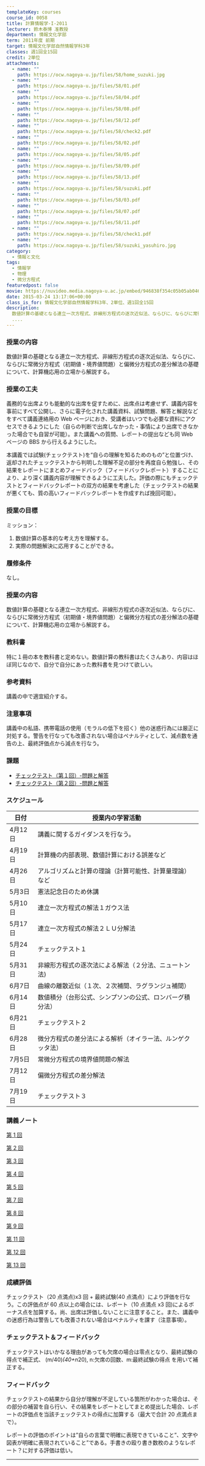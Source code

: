 ```yaml
---
templateKey: courses
course_id: 0058
title: 計算情報学-I-2011
lecturer: 鈴木泰博 准教授
department: 情報文化学部
term: 2011年度 前期
target: 情報文化学部自然情報学科3年
classes: 週1回全15回
credit: 2単位
attachments:
  - name: ""
    path: https://ocw.nagoya-u.jp/files/58/home_suzuki.jpg
  - name: ""
    path: https://ocw.nagoya-u.jp/files/58/01.pdf
  - name: ""
    path: https://ocw.nagoya-u.jp/files/58/04.pdf
  - name: ""
    path: https://ocw.nagoya-u.jp/files/58/08.pdf
  - name: ""
    path: https://ocw.nagoya-u.jp/files/58/12.pdf
  - name: ""
    path: https://ocw.nagoya-u.jp/files/58/check2.pdf
  - name: ""
    path: https://ocw.nagoya-u.jp/files/58/02.pdf
  - name: ""
    path: https://ocw.nagoya-u.jp/files/58/05.pdf
  - name: ""
    path: https://ocw.nagoya-u.jp/files/58/09.pdf
  - name: ""
    path: https://ocw.nagoya-u.jp/files/58/13.pdf
  - name: ""
    path: https://ocw.nagoya-u.jp/files/58/suzuki.pdf
  - name: ""
    path: https://ocw.nagoya-u.jp/files/58/03.pdf
  - name: ""
    path: https://ocw.nagoya-u.jp/files/58/07.pdf
  - name: ""
    path: https://ocw.nagoya-u.jp/files/58/11.pdf
  - name: ""
    path: https://ocw.nagoya-u.jp/files/58/check1.pdf
  - name: ""
    path: https://ocw.nagoya-u.jp/files/58/suzuki_yasuhiro.jpg
category:
  - 情報と文化
tags:
  - 情報学
  - 物理
  - 微分方程式
featuredpost: false
movie: https://nuvideo.media.nagoya-u.ac.jp/embed/946838f354c05b05ab046b0c6e21826d973eeaf9
date: 2015-03-24 13:17:06+00:00
class_is_for: 情報文化学部自然情報学科3年、2単位、週1回全15回
description:
  数値計算の基礎となる連立一次方程式、非線形方程式の逐次近似法、ならびに、ならびに常微分方程式（初期値・境界値問題）と偏微分方程式の差分解法の基礎について、計算機応用の立場から解説する。
  ....
---
```


### 授業の内容

数値計算の基礎となる連立一次方程式、非線形方程式の逐次近似法、ならびに、ならびに常微分方程式（初期値・境界値問題）と偏微分方程式の差分解法の基礎について、計算機応用の立場から解説する。

### 授業の工夫

義務的な出席よりも能動的な出席を促すために、出席点は考慮せず、講義内容を事前にすべて公開し、さらに電子化された講義資料、試験問題、解答と解説などをすべて講義連絡用の Web ページにおき、受講者はいつでも必要な資料にアクセスできるようにした（自らの判断で出席しなかった・事情により出席できなかった場合でも自習が可能）。また講義への質問、レポートの提出なども同 Web ページの BBS から行えるようにした。

本講義では試験(チェックテスト)を“自らの理解を知るためのもの”と位置づけ、返却されたチェックテストから判明した理解不足の部分を再度自ら勉強し、その結果をレポートにまとめフィードバック（フィードバックレポート）することにより、より深く講義内容が理解できるように工夫した。評価の際にもチェックテストとフィードバックレポートの双方の結果を考慮した（チェックテストの結果が悪くても、質の高いフィードバックレポートを作成すれば挽回可能）。

### 授業の目標

ミッション：

1. 数値計算の基本的な考え方を理解する。
2. 実際の問題解決に応用することができる。

### 履修条件

なし。

### 授業の内容

数値計算の基礎となる連立一次方程式、非線形方程式の逐次近似法、ならびに、ならびに常微分方程式（初期値・境界値問題）と偏微分方程式の差分解法の基礎について、計算機応用の立場から解説する。

### 教科書

特に１冊の本を教科書と定めない。数値計算の教科書はたくさんあり、内容はほぼ同じなので、自分で自分にあった教科書を見つけて欲しい。

### 参考資料

講義の中で適宜紹介する。

### 注意事項

講義中の私語、携帯電話の使用（モラルの低下を招く）他の迷惑行為には厳正に対処する。警告を行なっても改善されない場合はペナルティとして、減点数を通告の上、最終評価点から減点を行なう。

### 課題

- [チェックテスト（第１回）-問題と解答](https://ocw.nagoya-u.jp/files/58/check1.pdf)
- [チェックテスト（第２回）-問題と解答](https://ocw.nagoya-u.jp/files/58/check2.pdf)

<h3>スケジュール</h3>
<table class="basic" width="455">
<thead>
<tr><th>日付</th><th>授業内の学習活動</th></tr>
</thead>
<tbody>
<tr><td>4月12日</td><td>講義に関するガイダンスを行なう。</td></th>
<tr><td>4月19日</td><td>計算機の内部表現、数値計算における誤差など</td></th>
<tr><td>4月26日</td><td>アルゴリズムと計算の理論（計算可能性、計算量理論）など</td></th>
<tr><td>5月3日</td><td>憲法記念日のため休講</td></th>
<tr><td>5月10日</td><td>連立一次方程式の解法１ガウス法</td></th>
<tr><td>5月17日</td><td>連立一次方程式の解法２ＬＵ分解法</td></th>
<tr><td>5月24日</td><td>チェックテスト１</td></th>
<tr><td>5月31日</td><td>非線形方程式の逐次法による解法（２分法、ニュートン法) </td></th>
<tr><td>6月7日</td><td>曲線の離散近似（１次、２次補間、ラグランジュ補間）</td></th>
<tr><td>6月14日</td><td>数値積分（台形公式、シンプソンの公式、ロンバーグ積分法）</td></th>
<tr><td>6月21日</td><td>チェックテスト２</td></th>
<tr><td>6月28日</td><td>微分方程式の差分法による解析（オイラー法、ルンゲクッタ法）</td></th>
<tr><td>7月5日</td><td>常微分方程式の境界値問題の解法</td></th>
<tr><td>7月12日</td><td>偏微分方程式の差分解法</td></th>
<tr><td>7月19日</td><td>チェックテスト３</td></th>
</tbody>
</table>

### 講義ノート

[第 1 回](https://ocw.nagoya-u.jp/files/58/01.pdf)

[第 2 回](https://ocw.nagoya-u.jp/files/58/02.pdf)

[第 3 回](https://ocw.nagoya-u.jp/files/58/03.pdf)

[第 4 回](https://ocw.nagoya-u.jp/files/58/04.pdf)

[第 5 回](https://ocw.nagoya-u.jp/files/58/05.pdf)

[第 7 回](https://ocw.nagoya-u.jp/files/58/07.pdf)

[第 8 回](https://ocw.nagoya-u.jp/files/58/08.pdf)

[第 9 回](https://ocw.nagoya-u.jp/files/58/09.pdf)

[第 11 回](https://ocw.nagoya-u.jp/files/58/11.pdf)

[第 12 回](https://ocw.nagoya-u.jp/files/58/12.pdf)

[第 13 回](https://ocw.nagoya-u.jp/files/58/13.pdf)

### 成績評価

チェックテスト（20 点満点)x3 回 + 最終試験(40 点満点）により評価を行なう。この評価点が 60 点以上の場合には、レポート（10 点満点 x3 回)によるボーナス点を加算する。尚、出席は評価しないことに注意すること。また、講義中の迷惑行為は警告しても改善されない場合はペナルティを課す（注意事項）。

### チェックテスト＆フィードバック

チェックテストはいかなる理由があっても欠席の場合は零点となり、最終試験の得点で補正式、 (m/40)*(40+n*20), n:欠席の回数、m:最終試験の得点 を用いて補正する。

### フィードバック

チェックテストの結果から自分が理解が不足している箇所がわかった場合は、その部分の補習を自ら行い、その結果をレポートとしてまとめ提出した場合、レポートの評価点を当該チェックテストの得点に加算する（最大で合計 20 点満点まで）。

レポートの評価のポイントは”自らの言葉で明確に表現できていること”、文字や図表が明確に表現されていること”である。手書きの殴り書き数枚のようなレポート？に対する評価は低い。

---
